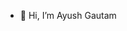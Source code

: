 - 👋 Hi, I’m Ayush Gautam



<!---
ayushgautam7/ayushgautam7 is a ✨ special ✨ repository because its `README.md` (this file) appears on your GitHub profile.
You can click the Preview link to take a look at your changes.
--->
